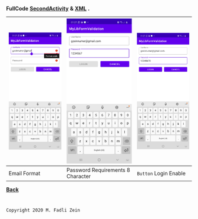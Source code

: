 **FullCode** [**SecondActivity**](https://github.com/gzeinnumer/MyLibFormValidation/blob/master/app/src/main/java/com/gzeinnumer/mylibformvalidation/SecondActivity.java) **&** [**XML**](https://github.com/gzeinnumer/MyLibFormValidation/blob/master/app/src/main/res/layout/activity_second.xml) **.**

| <img src="https://github.com/gzeinnumer/MyLibFormValidation/blob/master/preview/example8.jpg"/> | <img src="https://github.com/gzeinnumer/MyLibFormValidation/blob/master/preview/example9.jpg"/> | <img src="https://github.com/gzeinnumer/MyLibFormValidation/blob/master/preview/example10.jpg"/> |
|---|---|---|
| Email Format | Password Requirements 8 Character  | `Button` Login Enable |

[**Back**](https://github.com/gzeinnumer/MyLibFormValidation/blob/master/README.md)

#
```
Copyright 2020 M. Fadli Zein
```